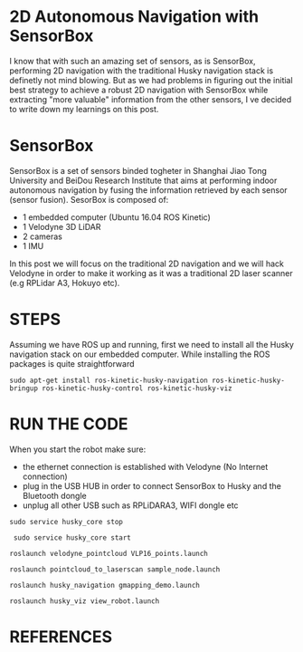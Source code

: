 # 2D Autonomous Navigation with SensorBox

I know that with such an amazing set of sensors, as is SensorBox, performing 2D navigation with the traditional Husky navigation stack is definetly not mind blowing. But as we had problems in figuring out the initial best strategy to achieve a robust 2D navigation with SensorBox while extracting "more valuable" information from the other sensors, I ve decided to write down my learnings on this post.

# SensorBox

SensorBox is a set of sensors binded togheter in Shanghai Jiao Tong University and BeiDou Research Institute that aims at performing indoor autonomous navigation by fusing the information retrieved by each sensor (sensor fusion).
SesorBox is composed of:
- 1 embedded computer (Ubuntu 16.04 ROS Kinetic) 
- 1 Velodyne 3D LiDAR
- 2 cameras
- 1 IMU

In this post we will focus on the traditional 2D navigation and we will hack Velodyne in order to make it working as it was a traditional 2D laser scanner (e.g RPLidar A3, Hokuyo etc).

# STEPS
Assuming we have ROS up and running, first we need to install all the Husky navigation stack on our embedded computer. While installing the ROS packages is quite straightforward

``` sudo apt-get install ros-kinetic-husky-navigation ros-kinetic-husky-bringup ros-kinetic-husky-control ros-kinetic-husky-viz ```




# RUN THE CODE

When you start the robot make sure:
- the ethernet connection is established with Velodyne (No Internet connection)
- plug in the USB HUB in order to connect SensorBox to Husky and the Bluetooth dongle
- unplug all other USB such as RPLiDARA3, WIFI dongle etc



``` sudo service husky_core stop ```

``` sudo service husky_core start```

``` roslaunch velodyne_pointcloud VLP16_points.launch ```

``` roslaunch pointcloud_to_laserscan sample_node.launch ```

``` roslaunch husky_navigation gmapping_demo.launch ```

``` roslaunch husky_viz view_robot.launch ```

# REFERENCES
